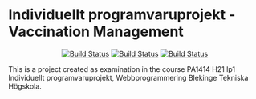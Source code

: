 # Individuellt programvaruprojekt - Vaccination Management

<p align="center">
<!-- <a href="https://travis-ci.org/VeronicaAxelsson/mvc-projekt"><img src="https://travis-ci.org/VeronicaAxelsson/mvc-projekt.svg" alt="Build Status"></a> -->
<a href="https://scrutinizer-ci.com/g/VeronicaAxelsson/individuellt-programvaruprojekt/?branch=master"><img src="https://scrutinizer-ci.com/g/VeronicaAxelsson/individuellt-programvaruprojekt/badges/quality-score.png?b=master" alt="Build Status"></a>
<a href="https://scrutinizer-ci.com/g/VeronicaAxelsson/individuellt-programvaruprojekt/?branch=master""><img src="https://scrutinizer-ci.com/g/VeronicaAxelsson/individuellt-programvaruprojekt/badges/build.png?b=master" alt="Build Status"></a>
<a href="https://scrutinizer-ci.com/g/VeronicaAxelsson/individuellt-programvaruprojekt/?branch=master"><img src="https://scrutinizer-ci.com/g/VeronicaAxelsson/individuellt-programvaruprojekt/badges/code-intelligence.svg?b=master" alt="Build Status"></a>

This is a project created as examination in the course PA1414 H21 lp1 Individuellt programvaruprojekt, Webbprogrammering Blekinge Tekniska Högskola.
